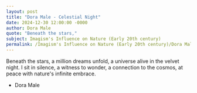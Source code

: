 ```yaml
---
layout: post
title: "Dora Male - Celestial Night"
date: 2024-12-30 12:00:00 -0000
author: Dora Male
quote: "Beneath the stars,"
subject: Imagism's Influence on Nature (Early 20th century)
permalink: /Imagism's Influence on Nature (Early 20th century)/Dora Male/Dora Male - Celestial Night
---
```


Beneath the stars,
a million dreams unfold,
a universe alive
in the velvet night.
I sit in silence,
a witness to wonder,
a connection to the cosmos,
at peace with nature's
infinite embrace.

- Dora Male
